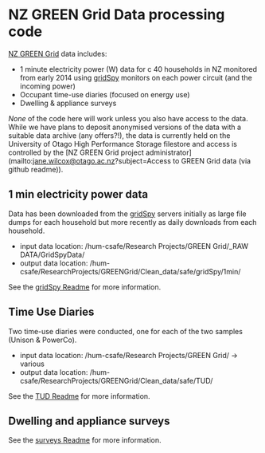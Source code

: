 # NZ GREEN Grid Data processing code
[NZ GREEN Grid](https://www.otago.ac.nz/centre-sustainability/research/energy/otago050285.html) data includes:

 * 1 minute electricity power (W) data for c 40 households in NZ monitored from early 2014 using [gridSpy](https://gridspy.com/) monitors on each power circuit (and the incoming power)
 * Occupant time-use diaries (focused on energy use)
 * Dwelling & appliance surveys

_None_ of the code here will work unless you also have access to the data. While we have plans to deposit anonymised versions of the data with a suitable data archive (any offers?!), the data is currently held on the University of Otago High Performance Storage filestore and access is controlled by the [NZ GREEN Grid project administrator](mailto:jane.wilcox@otago.ac.nz?subject=Access to GREEN Grid data (via github readme)).

## 1 min electricity power data

Data has been downloaded from the [gridSpy](https://gridspy.com/) servers initially as large file dumps for each household but more recently as daily downloads from each household. 

 * input data location: /hum-csafe/Research Projects/GREEN Grid/_RAW DATA/GridSpyData/
 * output data location: /hum-csafe/ResearchProjects/GREENGrid/Clean_data/safe/gridSpy/1min/

See the [gridSpy Readme](gridSpy/) for more information.
 
## Time Use Diaries

Two time-use diaries were conducted, one for each of the two samples (Unison & PowerCo). 

 * input data location: /hum-csafe/Research Projects/GREEN Grid/ -> various
 * output data location: /hum-csafe/ResearchProjects/GREENGrid/Clean_data/safe/TUD/
 
See the [TUD Readme](tud/) for more information.
 
## Dwelling and appliance surveys

See the [surveys Readme](surveys/) for more information.
